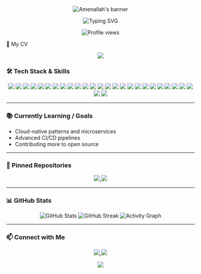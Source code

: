 <p align="center">
  <img src="https://capsule-render.vercel.app/api?type=waving&color=0:6e72fc,100:fc5c7d&height=180&section=header&text=Hi%20there,%20I'm%20Amenallah%20👋&fontSize=40&fontColor=ffffff" alt="Amenallah's banner"/>
</p>

<p align="center">
  <img src="https://readme-typing-svg.demolab.com?font=Fira+Code&size=25&pause=1000&color=6E72FC&center=true&vCenter=true&width=420&lines=Cloud+%26+DevOps+Student" alt="Typing SVG" />
</p>

<p align="center">
  <img src="https://komarev.com/ghpvc/?username=AM3NN&style=flat-square&color=blue" alt="Profile views"/>
</p>
📄 My CV
<p align="center">
  <a href="https://github.com/AM3NN/AM3NN/raw/main/Amenallah_CV.pdf" target="_blank">
    <img src="https://img.shields.io/badge/Download%20CV-PDF-blue?style=for-the-badge&logo=adobeacrobat&logoColor=white"/>
  </a>
</p>

### 🛠️ Tech Stack & Skills

<div align="center">

<!-- Languages -->
<img src="https://img.shields.io/badge/Java-007396?style=for-the-badge&logo=java&logoColor=white"/>
<img src="https://img.shields.io/badge/TypeScript-3178c6?style=for-the-badge&logo=typescript&logoColor=white"/>
<img src="https://img.shields.io/badge/Bash-4EAA25?style=for-the-badge&logo=gnubash&logoColor=white"/>
<img src="https://img.shields.io/badge/YAML-ffca28?style=for-the-badge&logo=yaml&logoColor=black"/>
<img src="https://img.shields.io/badge/SQL-003B57?style=for-the-badge&logo=postgresql&logoColor=white"/>

<!-- Frameworks -->
<img src="https://img.shields.io/badge/Spring_Boot-6DB33F?style=for-the-badge&logo=spring-boot&logoColor=white"/>
<img src="https://img.shields.io/badge/Angular-DD0031?style=for-the-badge&logo=angular&logoColor=white"/>
<img src="https://img.shields.io/badge/React-61DAFB?style=for-the-badge&logo=react&logoColor=black"/>
<img src="https://img.shields.io/badge/Flask-000000?style=for-the-badge&logo=flask&logoColor=white"/>
<img src="https://img.shields.io/badge/JUnit-25A162?style=for-the-badge&logo=junit5&logoColor=white"/>

<!-- DevOps -->
<img src="https://img.shields.io/badge/Docker-2496ED?style=for-the-badge&logo=docker&logoColor=white"/>
<img src="https://img.shields.io/badge/Kubernetes-326CE5?style=for-the-badge&logo=kubernetes&logoColor=white"/>
<img src="https://img.shields.io/badge/GitHub%20Actions-2088FF?style=for-the-badge&logo=github-actions&logoColor=white"/>
<img src="https://img.shields.io/badge/Helm-0F1689?style=for-the-badge&logo=helm&logoColor=white"/>
<img src="https://img.shields.io/badge/Ansible-EE0000?style=for-the-badge&logo=ansible&logoColor=white"/>

<!-- Infra -->
<img src="https://img.shields.io/badge/OpenStack-ED1944?style=for-the-badge&logo=openstack&logoColor=white"/>
<img src="https://img.shields.io/badge/Ubuntu%20Server-E95420?style=for-the-badge&logo=ubuntu&logoColor=white"/>
<img src="https://img.shields.io/badge/Flannel-1A1A1A?style=for-the-badge&logo=flannel&logoColor=white"/>
<img src="https://img.shields.io/badge/NGINX-009639?style=for-the-badge&logo=nginx&logoColor=white"/>

<!-- Monitoring -->
<img src="https://img.shields.io/badge/Prometheus-E6522C?style=for-the-badge&logo=prometheus&logoColor=white"/>
<img src="https://img.shields.io/badge/Grafana-F46800?style=for-the-badge&logo=grafana&logoColor=white"/>
<img src="https://img.shields.io/badge/Node%20Exporter-3C873A?style=for-the-badge&logo=prometheus&logoColor=white"/>

<!-- Databases -->
<img src="https://img.shields.io/badge/MySQL-4479A1?style=for-the-badge&logo=mysql&logoColor=white"/>
<img src="https://img.shields.io/badge/PostgreSQL-4169E1?style=for-the-badge&logo=postgresql&logoColor=white"/>
<img src="https://img.shields.io/badge/MongoDB-47A248?style=for-the-badge&logo=mongodb&logoColor=white"/>

<!-- Cloud/CI -->
<img src="https://img.shields.io/badge/Azure-0078D4?style=for-the-badge&logo=microsoft-azure&logoColor=white"/>
<img src="https://img.shields.io/badge/Local%20Clusters-6E72FC?style=for-the-badge"/>

</div>

---


### 📚 Currently Learning / Goals

- Cloud-native patterns and microservices
- Advanced CI/CD pipelines
- Contributing more to open source

---

### 📌 Pinned Repositories

<p align="center">
  <a href="https://github.com/mahdi-y/StudyBuddy">
    <img src="https://github-readme-stats.vercel.app/api/pin/?username=mahdi-y&repo=StudyBuddy&theme=radical"/>
  </a>
  <a href="https://github.com/AM3NN/shipping-application">
    <img src="https://github-readme-stats.vercel.app/api/pin/?username=AM3NN&repo=shipping-application&theme=radical"/>
  </a>
</p>

---

### 📊 GitHub Stats

<p align="center">
  <img src="https://github-readme-stats.vercel.app/api?username=AM3NN&show_icons=true&theme=radical&hide_border=true" alt="GitHub Stats"/>
  <img src="https://github-readme-streak-stats.herokuapp.com/?user=AM3NN&theme=radical&hide_border=true" alt="GitHub Streak"/>
  <img src="https://github-readme-activity-graph.vercel.app/graph?username=AM3NN&theme=rogue" alt="Activity Graph"/>
</p>

---

### 📫 Connect with Me

<p align="center">
  <a href="https://www.linkedin.com/in/amen-allah-laouini-81b14222a/">
    <img src="https://img.shields.io/badge/LinkedIn-%230077B5.svg?style=for-the-badge&logo=linkedin&logoColor=white"/>
  <a href="mailto:amenallah.laouini@esprit.tn">
    <img src="https://img.shields.io/badge/Email-D14836?style=for-the-badge&logo=gmail&logoColor=white"/>
  </a>
</p>

<p align="center">
  <img src="https://capsule-render.vercel.app/api?type=waving&color=0:6e72fc,100:fc5c7d&height=120&section=footer"/>
</p>
